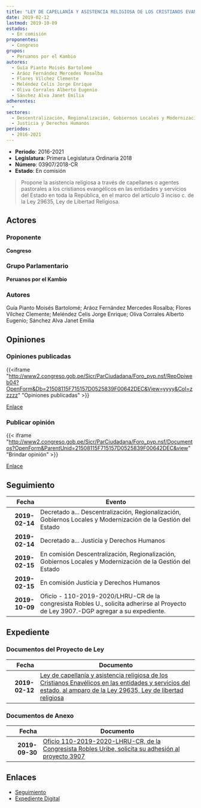 ```yaml
---
title: "LEY DE CAPELLANÍA Y ASISTENCIA RELIGIOSA DE LOS CRISTIANOS EVANGÉLICOS EN LAS ENTIDADES Y SERVICIOS DEL ESTADO, AL AMPARO DE LA LEY 29635, LEY DE LIBERTAD RELIGIOSA"
date: 2019-02-12
lastmod: 2019-10-09
estados: 
  - En comisión
proponentes: 
  - Congreso
grupos: 
  - Peruanos por el Kambio
autores: 
  - Guía Pianto Moisés Bartolomé
  - Aráoz Fernández Mercedes Rosalba
  - Flores Vílchez Clemente
  - Meléndez Celis Jorge Enrique
  - Oliva Corrales Alberto Eugenio
  - Sánchez Alva Janet Emilia
adherentes: 
  - 
sectores: 
  - Descentralización, Regionalización, Gobiernos Locales y Modernización de la Gestión del Estado
  - Justicia y Derechos Humanos
periodos: 
  - 2016-2021
---
```


- **Periodo**: 2016-2021
- **Legislatura**: Primera Legislatura Ordinaria 2018
- **Número**: 03907/2018-CR
- **Estado**: En comisión

> Propone la asistencia religiosa a través de capellanes o agentes pastorales a los cristianos evangélicos en las entidades y servicios del Estado en toda la República, en el marco del artículo 3 inciso c. de la Ley 29635, Ley de Libertad Religiosa.


## Actores

### Proponente

**Congreso**

### Grupo Parlamentario

**Peruanos por el Kambio**

### Autores

Guía Pianto Moisés Bartolomé; Aráoz Fernández Mercedes Rosalba; Flores Vílchez Clemente; Meléndez Celis Jorge Enrique; Oliva Corrales Alberto Eugenio; Sánchez Alva Janet Emilia


## Opiniones

### Opiniones publicadas

{{<iframe "http://www2.congreso.gob.pe/Sicr/ParCiudadana/Foro_pvp.nsf/RepOpiweb04?OpenForm&Db=21508115F715157D0525839F00642DEC&View=yyyy&Col=zzzzz" "Opiniones publicadas" >}}

[Enlace](http://www2.congreso.gob.pe/Sicr/ParCiudadana/Foro_pvp.nsf/RepOpiweb04?OpenForm&Db=21508115F715157D0525839F00642DEC&View=yyyy&Col=zzzzz)
### Publicar opinión

{{< iframe "http://www2.congreso.gob.pe/Sicr/ParCiudadana/Foro_pvp.nsf/Documentos?OpenForm&ParentUnid=21508115F715157D0525839F00642DEC&view" "Brindar opinión" >}}

[Enlace](http://www2.congreso.gob.pe/Sicr/ParCiudadana/Foro_pvp.nsf/Documentos?OpenForm&ParentUnid=21508115F715157D0525839F00642DEC&view)

## Seguimiento

| Fecha | Evento |
|------:|--------|
| **2019-02-14** | Decretado a... Descentralización, Regionalización, Gobiernos Locales y Modernización de la Gestión del Estado|
| **2019-02-14** | Decretado a... Justicia y Derechos Humanos|
| **2019-02-15** | En comisión Descentralización, Regionalización, Gobiernos Locales y Modernización de la Gestión del Estado|
| **2019-02-15** | En comisión Justicia y Derechos Humanos|
| **2019-10-09** | Oficio - 110-2019-2020/LHRU-CR de la congresista Robles U., solicita adherirse al Proyecto de Ley 3907.-DGP agregar a su expediente.|


## Expediente


### Documentos del Proyecto de Ley

| Fecha | Documento |
|------:|--------|
| **2019-02-12** | [Ley de capellanía y asistencia religiosa de los Cristianos Enavélicos en las entidades y servicios del estado, al amparo de la Ley 29635, Ley de libertad religiosa](http://www.leyes.congreso.gob.pe/Documentos/2016_2021/Proyectos_de_Ley_y_de_Resoluciones_Legislativas/PL0390720190212.pdf) |

### Documentos de Anexo

| Fecha | Documento |
|------:|--------|
| **2019-09-30** | [Oficio 110-2019-2020-LHRU-CR, de la Congresista Robles Uribe, solicita su adhesión al proyecto 3907](http://www.leyes.congreso.gob.pe/Documentos/2016_2021/Adhesiones/Proyectos_de_Ley/OFICIO-110-2019-2020-LHRU-CR.pdf) |

## Enlaces 

- [Seguimiento](http://www2.congreso.gob.pe/Sicr/TraDocEstProc/CLProLey2016.nsf/f7fff46988ca05b1052578e100829cc7/cf467a481129ae9c0525839f00733036?OpenDocument)
- [Expediente Digital](http://www2.congreso.gob.pe/Sicr/TraDocEstProc/CLProLey2016.nsf/f7fff46988ca05b1052578e100829cc7/cf467a481129ae9c0525839f00733036?OpenDocument&Click=05257FB7005EB655.eb71d0cf91d8294e05256cdf006b5706/$Body/0.1C6C)
